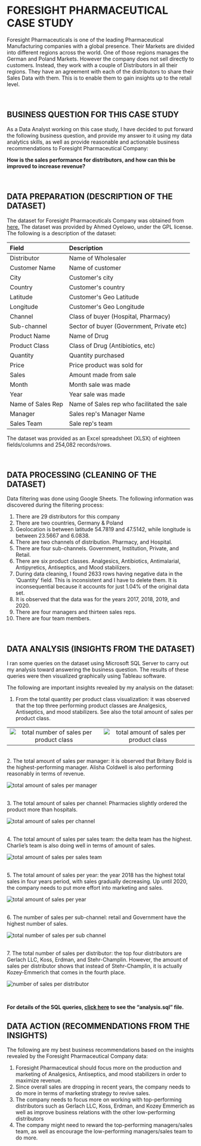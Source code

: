 # FORESIGHT PHARMACEUTICAL CASE STUDY

Foresight Pharmaceuticals is one of the leading Pharmaceutical Manufacturing companies with a global presence.
Their Markets are divided into different regions across the world. One of those regions manages the German and Poland Markets.
However the company does not sell directly to customers. Instead, they work with a couple of Distributors in all their regions.
They have an agreement with each of the distributors to share their Sales Data with them. This is to enable them to gain insights up to the retail level.

<br>

## BUSINESS QUESTION FOR THIS CASE STUDY

As a Data Analyst working on this case study, I have decided to put forward the following business question, and provide my answer to it using my data analytics skills, as well as provide reasonable and actionable business recommendations to Foresight Pharmaceutical Company:

**How is the sales performance for distributors, and how can this be improved to increase revenue?**

<br>

## DATA PREPARATION (DESCRIPTION OF THE DATASET)

The dataset for Foresight Pharmaceuticals Company was obtained from [here.](https://foresightbi.com.ng/practice-data/3-datasets-for-your-portfolio/)
The dataset was provided by Ahmed Oyelowo, under the GPL license.
The following is a description of the dataset:

|Field|Description|
|:----|:----|
|Distributor|Name of Wholesaler|
|Customer Name|Name of customer|
|City|Customer's city|
|Country|Customer's country|
|Latitude|Customer's Geo Latitude|
|Longitude|Customer's Geo Longitude|
|Channel|Class of buyer (Hospital, Pharmacy)|
|Sub-channel|Sector of buyer (Government, Private etc)|
|Product Name|Name of Drug|
|Product Class|Class of Drug (Antibiotics, etc)|
|Quantity|Quantity purchased|
|Price|Price product was sold for|
|Sales|Amount made from sale|
|Month|Month sale was made|
|Year|Year sale was made|
|Name of Sales Rep|Name of Sales rep who facilitated the sale|
|Manager|Sales rep's Manager Name|
|Sales Team|Sale rep's team|

The dataset was provided as an Excel spreadsheet (XLSX) of eighteen fields/columns and 254,082 records/rows.

<br>

## DATA PROCESSING (CLEANING OF THE DATASET)

Data filtering was done using Google Sheets. The following information was discovered during the filtering process: 

1)	There are 29 distributors for this company 
2)	There are two countries, Germany & Poland 
3)	Geolocation is between latitude 54.7819 and 47.5142, while longitude is between 23.5667 and 6.0838.
4)	There are two channels of distribution. Pharmacy, and Hospital.
5)	There are four sub-channels. Government, Institution, Private, and Retail.
6)	There are six product classes. Analgesics, Antibiotics, Antimalarial, Antipyretics, Antiseptics, and Mood stabilizers.
7)	During data cleaning, I found 2633 rows having negative data in the ‘Quantity’ field. This is inconsistent and I have to delete them. It is inconsequential because it accounts for just 1.04% of the original data set. 
8)	It is observed that the data was for the years 2017, 2018, 2019, and 2020.
9)	There are four managers and thirteen sales reps.
10)	There are four team members.

<br>

## DATA ANALYSIS (INSIGHTS FROM THE DATASET)

I ran some queries on the dataset using Microsoft SQL Server to carry out my analysis toward answering the business question. The results of these queries were then visualized graphically using Tableau software.

The following are important insights revealed by my analysis on the dataset:

1.	From the total quantity per product class visualization: it was observed that the top three performing product classes are Analgesics, Antiseptics, and mood stabilizers. See also the total amount of sales per product class.

 |  |  |
 |:-----------:|:------------:|
 |![total number of sales per product class](../charts/total-no-of-sales-per-product-class.png)|![total amount of sales per product class](../charts/total-amount-of-sales-per-product-class.png)

<br>
2.	The total amount of sales per manager: it is observed that Britany Bold is the highest-performing manager. Alisha Coldwell is also performing reasonably in terms of revenue.

![total amount of sales per manager](../charts/total-amt-of-sales-per-manager.png)

<br>
3.	The total amount of sales per channel: Pharmacies slightly ordered the product more than hospitals. 

![total amount of sales per channel](../charts/total-amt-of-sales-per-channel.png)

<br>
4.	The total amount of sales per sales team: the delta team has the highest. Charlie’s team is also doing well in terms of amount of sales.

![total amount of sales per sales team](../charts/total-amt-of-sales-per-sales-team.png)

<br>
5.	The total amount of sales per year: the year 2018 has the highest total sales in four years period, with sales gradually decreasing. Up until 2020, the company needs to put more effort into marketing and sales. 
 
![total amount of sales per year](../charts/total-amount-of-sales-per-year.png)

<br>
6.	The number of sales per sub-channel: retail and Government have the highest number of sales. 

![total number of sales per sub channel](../charts/total-no-of-sales-per-sub-channel.png)
 
<br>
7.	The total number of sales per distributor: the top four distributors are Gerlach LLC, Koss, Erdman, and Stehr-Champlin. However, the amount of sales per distributor shows that instead of Stehr-Champlin, it is actually Kozey-Emmerich that comes in the fourth place.

![number of sales per distributor](../charts/no-of-sales-per-distributor.png)


<br>

**For details of the SQL queries, [click here](../code/analysis.sql) to see the “analysis.sql” file.**


## DATA ACTION (RECOMMENDATIONS FROM THE INSIGHTS)

The following are my best business recommendations based on the insights revealed by the Foresight Pharmaceutical Company data:

1)	Foresight Pharmaceutical should focus more on the production and marketing of Analgesics, Antiseptics, and mood stabilizers in order to maximize revenue. 
2)	Since overall sales are dropping in recent years, the company needs to do more in terms of marketing strategy to revive sales.
3)	The company needs to focus more on working with top-performing distributors such as Gerlach LLC, Koss, Erdman, and Kozey Emmerich as well as improve business relations with the other low-performing distributors 
4)	The company might need to reward the top-performing managers/sales team, as well as encourage the low-performing managers/sales team to do more.
